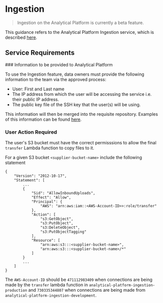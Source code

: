# Ingestion

> Ingestion on the Analytical Platform is currently a beta feature.

This guidance refers to the Analytical Platform Ingestion service, which is described [here]().

## Service Requirements

### Information to be provided to Analytical Platform

To use the Ingestion feature, data owners must provide the following information to the team via the approved process:

- User: First and Last name
- The IP address from which the user will be accessing the service i.e. their public IP address.
- The public key file of the SSH key that the user(s) will be using.

This information will then be merged into the requisite repository. Examples of this information can be found [here](https://github.com/ministryofjustice/modernisation-platform-environments/blob/main/terraform/environments/analytical-platform-ingestion/transfer-user.tf).

### User Action Required

The user's S3 bucket must have the correct permisssions to allow the final `transfer` Lambda function to copy files to it. 

For a given S3 bucket `<supplier-bucket-name>` include the following statement 

```
{
    "Version": "2012-10-17",
    "Statement": [
        ...
        {
            "Sid": "AllowInboundUploads",
            "Effect": "Allow",
            "Principal": {
                "AWS": "arn:aws:iam::<AWS-Account-ID>>:role/transfer"
            },
            "Action": [
                "s3:GetObject",
                "s3:PutObject",
                "s3:DeleteObject",
                "s3:PutObjectTagging"
            ],
            "Resource": [
                "arn:aws:s3:::<supplier-bucket-name>",
                "arn:aws:s3:::<supplier-bucket-name>/*"
            ]
        }
        ...
    ]
}

```

The `AWS-Account-ID` should be `471112983409` when connections are being made by the `transfer` lambda function in `analytical-platform-ingestion-production` and `730335344807` when connections are being made from `analytical-platform-ingestion-development`.